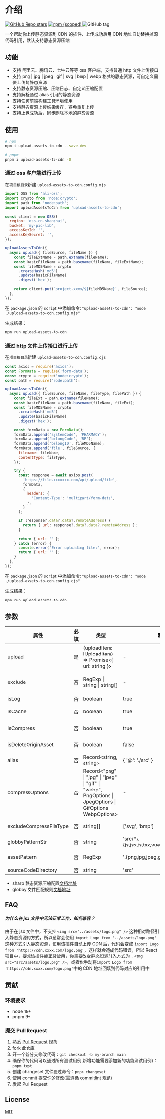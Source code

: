 # 介绍

[![GitHub Repo stars](https://img.shields.io/github/stars/rookie-luochao/upload-assets-to-cdn?style=social)](https://github.com/rookie-luochao/upload-assets-to-cdn) [![npm (scoped)](https://img.shields.io/npm/v/upload-assets-to-cdn)](https://www.npmjs.com/package/upload-assets-to-cdn) ![GitHub tag](https://img.shields.io/github/v/tag/rookie-luochao/upload-assets-to-cdn?include_prereleases)

一个帮助你上传静态资源到 CDN 的插件，上传成功后用 CDN 地址自动替换掉源代码引用，默认支持静态资源压缩

## 功能

- 支持 阿里云、腾讯云、七牛云等等 oss 客户端，支持普通 http 文件上传接口
- 支持 png | jpg | jpeg | gif | svg | bmp | webp 格式的静态资源，可自定义需要上传的静态资源
- 支持静态资源压缩、压缩日志、自定义压缩配置
- 支持解析通过 alias 引用的静态资源
- 支持任何前端构建工具环境使用
- 支持静态资源上传结果缓存，避免重复上传
- 支持上传成功后，同步删除本地的静态资源

## 使用

```bash
# npm
npm i upload-assets-to-cdn --save-dev

# pnpm
pnpm i upload-assets-to-cdn -D
```

### 通过 oss 客户端进行上传

在`项目根目录`新建 `upload-assets-to-cdn.config.mjs`

```mjs
import OSS from 'ali-oss';
import crypto from 'node:crypto';
import path from 'node:path';
import uploadAssetsToCdn from 'upload-assets-to-cdn';

const client = new OSS({
  region: 'oss-cn-shanghai',
  bucket: 'my-pic-lib',
  accessKeyId: '',
  accessKeySecret: '',
});

uploadAssetsToCdn({
  async upload({ fileSource, fileName }) {
    const fileExtName = path.extname(fileName);
    const basicFileName = path.basename(fileName, fileExtName);
    const fileMD5Name = crypto
      .createHash('md5')
      .update(basicFileName)
      .digest('hex');

    return client.put(`project-xxxx/${fileMD5Name}`, fileSource);
  },
});
```

在 `package.json` 的 `script` 中添加命令: `"upload-assets-to-cdn": "node ./upload-assets-to-cdn.config.mjs"`

生成结果：

```bash
npm run upload-assets-to-cdn
```

### 通过 http 文件上传接口进行上传

在`项目根目录`新建 `upload-assets-to-cdn.config.cjs`

```js
const axios = require('axios');
const FormData = require('form-data');
const crypto = require('node:crypto');
const path = require('node:path');

uploadAssetsToCdn({
  async upload({ fileSource, fileName, fileType, filePath }) {
    const fileExt = path.extname(fileName);
    const basicFileName = path.basename(fileName, fileExt);
    const fileMD5Name = crypto
      .createHash('md5')
      .update(basicFileName)
      .digest('hex');

    const formData = new FormData();
    formData.append('systemCode', 'PHARMACY');
    formData.append('belongCode', 'RP');
    formData.append('belongID', fileMD5Name);
    formData.append('file', fileSource, {
      filename: fileName,
      contentType: fileType,
    });

    try {
      const response = await axios.post(
        'https://file.xxxxxxx.com/api/upload/file',
        formData,
        {
          headers: {
            'Content-Type': 'multipart/form-data',
          },
        }
      );

      if (response?.data?.data?.remoteAddress) {
        return { url: response?.data?.data?.remoteAddress };
      }

      return { url: '' };
    } catch (error) {
      console.error('Error uploading file:', error);
      return { url: '' };
    }
  },
});
```

在 `package.json` 的 `script` 中添加命令: `"upload-assets-to-cdn": "node ./upload-assets-to-cdn.config.cjs"`

生成结果：

```bash
npm run upload-assets-to-cdn
```

## 参数

| 属性 | 必填 | 类型 | 默认值 | 说明 |
| --- | --- | --- | --- | --- |
| upload | 是 | (uploadItem: IUploadItem) => Promise<{ url: string }> | - | 自定义如何上传文件 |
| exclude | 否 | RegExp \| string \| string[] | - | 自定义需要排除的静态资源，例如："@/assets/logo.png" |
| isLog | 否 | boolean | true | 是否启用上传日志 |
| isCache | 否 | boolean | true | 是否缓存已上传的静态资源 |
| isCompress | 否 | boolean | true | 是否启用静态资源压缩功能 |
| isDeleteOriginAsset | 否 | boolean | false | 上传成功后，是否删除原始的静态资源文件 |
| alias | 否 | Record<string, string> | { '@': './src' } | 别名规则 |
| compressOptions | 否 | Record<"png" \| "jpg" \| "jpeg" \| "gif" \| "webp", PngOptions \| JpegOptions \| GifOptions \| WebpOptions> | - | sharp静态资源压缩配置参数 |
| excludeCompressFileType | 否 | string[] | ['svg', 'bmp'] | 自定义不需要压缩的静态资源类型 |
| globbyPatternStr | 否 | string | 'src/\*_/_.{js,jsx,ts,tsx,vue,css,less,scss,sass}' | 待扫描文件的匹配规则 |
| assetPattern | 否 | RegExp | '.{png,jpg,jpeg,gif,svg,bmp,webp}' | 自定义需要上传的静态资源 |
| sourceCodeDirectory | 否 | string | 'src' | 自定义应用源代码目录 |

- sharp 静态资源压缩配置[文档地址](https://sharp.pixelplumbing.com/api-output#jpeg)
- globby 文件匹配规则[文档地址](https://github.com/sindresorhus/globby)

## FAQ

##### 为什么在 jsx 文件中无法正常工作，如何兼容？

由于在 jsx 文件中，不支持 `<img src="../assets/logo.png" />` 这种相对路径引入静态资源的方式，所以通常会使用 `import Logo from '../assets/logo.png'` 这种方式引入静态资源，使用该插件自动上传 CDN 后，代码会变成 `import Logo from 'https://cdn.xxxx.com/logo.png'`，这样就会造成代码错误，所以 React 项目中，要想该插件能正常使用，你需要改变静态资源引入方式为：`<img src="src/assets/logo.png" />`，或者你手动将`import Logo from 'https://cdn.xxxx.com/logo.png'`中的 CDN 地址回填到代码对应的引用中

## 贡献

### 环境要求

- node 18+
- pnpm 9+

### 提交 Pull Request

1. 熟悉 [Pull Request]("https://help.github.com/articles/using-pull-requests") 规范
2. fork 此仓库
3. 开一个新分支修改代码：`git checkout -b my-branch main`
4. 确保你的代码可以通过所有测试用例(新增功能需要添加新的功能测试用例)：`pnpm test`
5. 创建 changeset 文件通过命令：`pnpm changeset`
6. 使用 commit 提交你的修改(需遵循 commitlint 规范)
7. 发起 Pull Request

## License

[MIT](https://github.com/rookie-luochao/upload-assets-to-cdn/blob/main/LICENSE)
